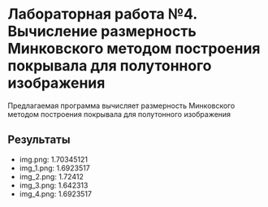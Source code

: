 # Лабораторная работа №4. Вычисление размерность Минковского методом построения покрывала для полутонного изображения

Предлагаемая программа вычисляет размерность Минковского методом построения покрывала для полутонного изображения

## Результаты

- img.png: 1.70345121
- img_1.png: 1.6923517
- img_2.png: 1.72412
- img_3.png: 1.642313
- img_4.png: 1.6923517

